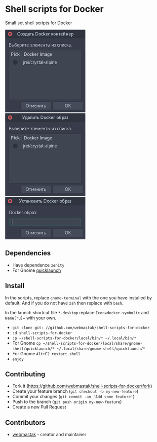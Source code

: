 # Shell scripts for Docker

Small set shell scripts for Docker

![scrinshot 1](https://github.com/webmastak/shell-scripts-for-docker/blob/master/1.png)
![scrinshot 2](https://github.com/webmastak/shell-scripts-for-docker/blob/master/2.png)
![scrinshot 3](https://github.com/webmastak/shell-scripts-for-docker/blob/master/3.png)

## Dependencies

  * Have dependence `zenity`
  * For Gnome [quicklaunch](https://extensions.gnome.org/extension/37/quicklaunch)

## Install

In the scripts, replace `gnome-terminal` with the one you have installed by default. 
And if you do not have `zsh` then replace with `bash`.

In the launch shortcut file `*.desktop` replace `Icon=docker-symbolic` and `Name[ru]=` with your own.

* `git clone git: //github.com/webmastak/shell-scripts-for-docker`
* `cd shell-scripts-for-docker`
* `cp ~/shell-scripts-for-docker/local/bin/* ~/.local/bin/*`
* For Gnome `cp ~/shell-scripts-for-docker/local/share/gnome-shell/quicklaunch/* ~/.local/share/gnome-shell/quicklaunch/*`
* For Gnome `Alt+F2 restart shell`
* `enjoy`

## Contributing

* Fork it (<https://github.com/webmastak/shell-scripts-for-docker/fork>)
* Create your feature branch (`git checkout -b my-new-feature`)
* Commit your changes (`git commit -am 'Add some feature'`)
* Push to the branch (`git push origin my-new-feature`)
* Create a new Pull Request


## Contributors

- [webmastak](https://github.com/webmastak) - creator and maintainer

